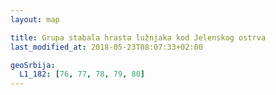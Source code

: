 ```yaml
---
layout: map

title: Grupa stabala hrasta lužnjaka kod Jelenskog ostrva
last_modified_at: 2018-05-23T08:07:33+02:00

geoSrbija:
  L1_182: [76, 77, 78, 79, 80]
---
```

